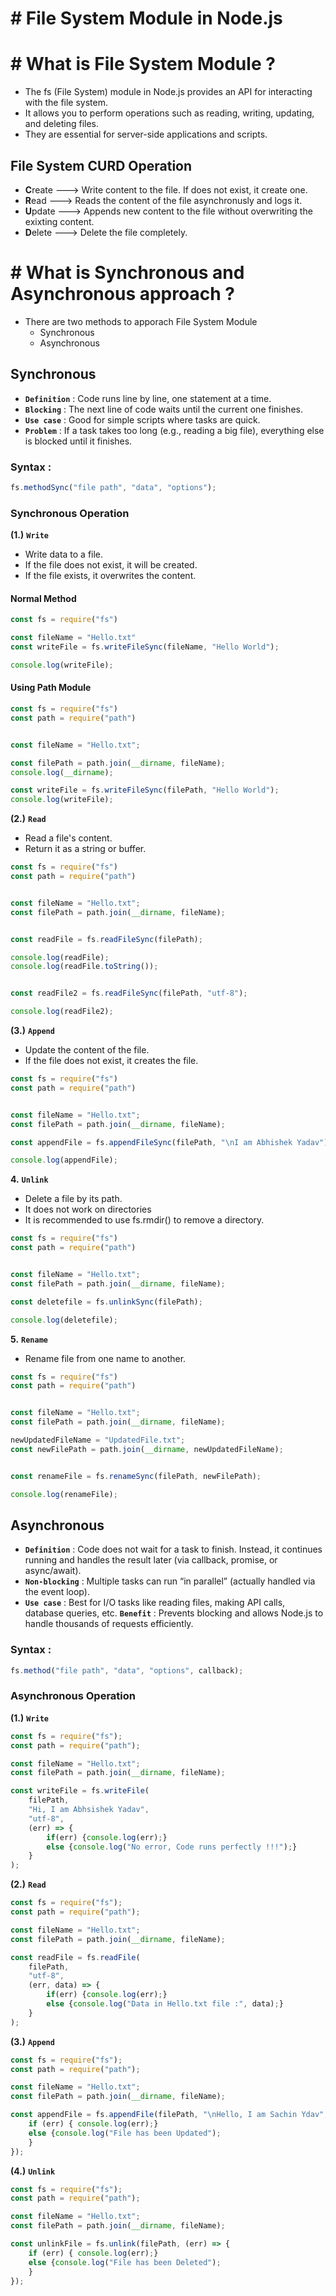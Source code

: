 # # File System Module in Node.js

# # What is File System Module ?

- The fs (File System) module in Node.js provides an API for interacting with the file system.
- It allows you to perform operations such as reading, writing, updating, and deleting files.
- They are essential for server-side applications and scripts.


## File System CURD Operation

- **C**reate ---> Write content to the file. If does not exist, it create one.
- **R**ead ---> Reads the content of the file asynchronusly and logs it.
- **U**pdate ---> Appends new content to the file without overwriting the exixting content.
- **D**elete --->  Delete the file completely.

# # What is Synchronous and Asynchronous approach ?

- There are two methods to apporach File System Module
  - Synchronous
  - Asynchronous

## Synchronous

- **`Definition`** : Code runs line by line, one statement at a time.
- **`Blocking`** : The next line of code waits until the current one finishes.
- **`Use case`** : Good for simple scripts where tasks are quick.
- **`Problem`** : If a task takes too long (e.g., reading a big file), everything else is blocked until it finishes.


### Syntax :
``` js
fs.methodSync("file path", "data", "options");
```

### Synchronous Operation

**(1.)** **`Write`** 

- Write data to a file.
- If the file does not exist, it will be created.
- If the file exists, it overwrites the content.

#### Normal Method

``` js
const fs = require("fs")

const fileName = "Hello.txt"
const writeFile = fs.writeFileSync(fileName, "Hello World");

console.log(writeFile);                                                             // Output : A Hello.txt file is created With "Hello World" input
```

#### Using Path Module

``` js
const fs = require("fs")
const path = require("path")


const fileName = "Hello.txt";

const filePath = path.join(__dirname, fileName);
console.log(__dirname);

const writeFile = fs.writeFileSync(filePath, "Hello World");
console.log(writeFile);                                                             // Output : A Hello.txt file is created With "Hello World" input
```

**(2.)** **`Read`** 

- Read a file's content.
- Return it as a string or buffer.

``` js
const fs = require("fs")
const path = require("path")


const fileName = "Hello.txt";
const filePath = path.join(__dirname, fileName);


const readFile = fs.readFileSync(filePath);

console.log(readFile);                                                             // Output : <Buffer 48 65 6c 6c 6f 20 57 6f 72 6c 64> 
console.log(readFile.toString());                                                  // Output : Hello World


const readFile2 = fs.readFileSync(filePath, "utf-8");

console.log(readFile2);                                                            // Output : Hello World
```

**(3.)** **`Append`** 

- Update the content of the file.
- If the file does not exist, it creates the file.

``` js
const fs = require("fs")
const path = require("path")


const fileName = "Hello.txt";
const filePath = path.join(__dirname, fileName);

const appendFile = fs.appendFileSync(filePath, "\nI am Abhishek Yadav");

console.log(appendFile);                                                             // Output : Update "Hello.txt" file.
```

**4.** **`Unlink`** 

- Delete a file by its path.
- It does not work on directories
- It is recommended to use fs.rmdir() to remove a directory.

``` js
const fs = require("fs")
const path = require("path")


const fileName = "Hello.txt";
const filePath = path.join(__dirname, fileName);

const deletefile = fs.unlinkSync(filePath);

console.log(deletefile);                                                              // Output : "Hello.txt" file is deleted/removed.
```

**5.** **`Rename`** 

- Rename file from one name to another.

``` js
const fs = require("fs")
const path = require("path")


const fileName = "Hello.txt";
const filePath = path.join(__dirname, fileName);

newUpdatedFileName = "UpdatedFile.txt";
const newFilePath = path.join(__dirname, newUpdatedFileName);


const renameFile = fs.renameSync(filePath, newFilePath);

console.log(renameFile);                                                              // Output : "Hello.txt" renamed by "UpdatedFile.txt"
```


## Asynchronous 

- **`Definition`** : Code does not wait for a task to finish. Instead, it continues running and handles the result later (via callback, promise, or async/await).
- **`Non-blocking`** : Multiple tasks can run “in parallel” (actually handled via the event loop).
- **`Use case`** : Best for I/O tasks like reading files, making API calls, database queries, etc.
**`Benefit`** : Prevents blocking and allows Node.js to handle thousands of requests efficiently.

### Syntax :
``` js
fs.method("file path", "data", "options", callback);
```

### Asynchronous Operation

**(1.)** **`Write`** 

``` js
const fs = require("fs");
const path = require("path");

const fileName = "Hello.txt";
const filePath = path.join(__dirname, fileName);

const writeFile = fs.writeFile(
	filePath,
	"Hi, I am Abhsishek Yadav",
	"utf-8",
	(err) => {
        if(err) {console.log(err);}
        else {console.log("No error, Code runs perfectly !!!");}                                   // Output : No error, Code runs perfectly !!!
    }
);
```

**(2.)** **`Read`** 

``` js
const fs = require("fs");
const path = require("path");

const fileName = "Hello.txt";
const filePath = path.join(__dirname, fileName);

const readFile = fs.readFile(
	filePath,
	"utf-8",
	(err, data) => {
        if(err) {console.log(err);}
        else {console.log("Data in Hello.txt file :", data);}                                    // Output : Data in Hello.txt file : Hi, I am Abhsishek Yadav
    }
);
```

**(3.)** **`Append`** 

``` js
const fs = require("fs");
const path = require("path");

const fileName = "Hello.txt";
const filePath = path.join(__dirname, fileName);

const appendFile = fs.appendFile(filePath, "\nHello, I am Sachin Ydav", "utf-8", (err) => {
    if (err) { console.log(err);}
    else {console.log("File has been Updated");
    }
});
``` 

**(4.)** **`Unlink`** 

``` js
const fs = require("fs");
const path = require("path");

const fileName = "Hello.txt";
const filePath = path.join(__dirname, fileName);

const unlinkFile = fs.unlink(filePath, (err) => {
    if (err) { console.log(err);}
    else {console.log("File has been Deleted");
    }
});
```
